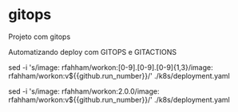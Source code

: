 # gitops

Projeto com gitops

Automatizando deploy com GITOPS e GITACTIONS

sed -i 's/image: rfahham\/workon:[0-9].[0-9].[0-9]\{1,3\}/image: rfahham\/workon:v${{github.run_number}}/' ./k8s/deployment.yaml
        
sed -i 's/image: rfahham\/workon:2.0.0/image: rfahham\/workon:v${{github.run_number}}/' ./k8s/deployment.yaml